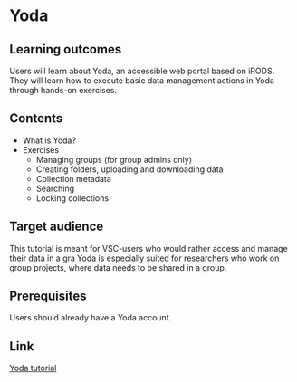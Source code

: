 # Yoda

## Learning outcomes
Users will learn about Yoda, an accessible web portal based on iRODS.  
They will learn how to execute basic data management actions in Yoda through hands-on exercises.


## Contents

* What is Yoda?
* Exercises
    * Managing groups (for group admins only)
    * Creating folders, uploading and downloading data
    * Collection metadata
    * Searching
    * Locking collections

## Target audience
This tutorial is meant for VSC-users who would rather access and manage their data in a gra
Yoda is especially suited for researchers who work on group projects, where data needs to be shared in a group.

## Prerequisites 
Users should already have a Yoda account. 


## Link
[Yoda tutorial](https://github.com/hpcleuven/iRODS-User-Training/blob/master/05_Yoda_Handson_User-Training.md)
